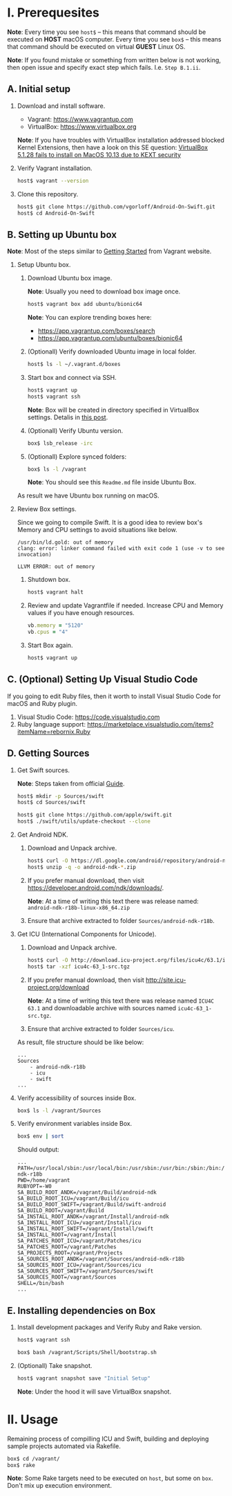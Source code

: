 I. Prerequesites
================

**Note**: Every time you see `host$` – this means that command should be executed on **HOST** macOS computer. Every time you see `box$` – this means that command should be executed on virtual **GUEST** Linux OS.

**Note**: If you found mistake or something from written below is not working, then open issue and specify exact step which fails. I.e. `Step B.1.ii`.

A. Initial setup
----------------

1. Download and install software.

    - Vagrant: https://www.vagrantup.com
    - VirtualBox: https://www.virtualbox.org

    **Note**: If you have troubles with VirtualBox installation addressed blocked Kernel Extensions, then have a look on this SE question: [VirtualBox 5.1.28 fails to install on MacOS 10.13 due to KEXT security](https://apple.stackexchange.com/questions/301303/virtualbox-5-1-28-fails-to-install-on-macos-10-13-due-to-kext-security)

2. Verify Vagrant installation.

    ```bash
    host$ vagrant --version
    ```

3. Clone this repository.

    ```bash
    host$ git clone https://github.com/vgorloff/Android-On-Swift.git
    host$ cd Android-On-Swift
    ```

B. Setting up Ubuntu box
------------------------

**Note**: Most of the steps similar to [Getting Started](https://www.vagrantup.com/intro/getting-started/index.html) from Vagrant website.

1. Setup Ubuntu box.

    1. Download Ubuntu box image.

        **Note**: Usually you need to download box image once.

        ```bash
        host$ vagrant box add ubuntu/bionic64
        ```

        **Note**: You can explore trending boxes here:

        - https://app.vagrantup.com/boxes/search
        - https://app.vagrantup.com/ubuntu/boxes/bionic64

    2. (Optionall) Verify downloaded Ubuntu image in local folder.

        ```bash
        host$ ls -l ~/.vagrant.d/boxes
        ```

    3. Start box and connect via SSH.

        ```bash
        host$ vagrant up
        host$ vagrant ssh
        ```

        **Note**: Box will be created in directory specified in VirtualBox settings. Detalis in [this post](http://www.thisprogrammingthing.com/2013/changing-the-directory-vagrant-stores-the-vms-in/).

    4. (Optionall) Verify Ubuntu version.

        ```bash
        box$ lsb_release -irc
        ```

    5. (Optionall) Explore synced folders:

        ```bash
        box$ ls -l /vagrant
        ```

        **Note**: You should see this `Readme.md` file inside Ubuntu Box.

    As result we have Ubuntu box running on macOS.

2. Review Box settings.

    Since we going to compile Swift. It is a good idea to review box's Memory and CPU settings to avoid situations like below.

    ```
    /usr/bin/ld.gold: out of memory
    clang: error: linker command failed with exit code 1 (use -v to see invocation)
    ```

    ```
    LLVM ERROR: out of memory
    ```

    1. Shutdown box.

        ```bash
        host$ vagrant halt
        ```

    2. Review and update Vagrantfile if needed. Increase CPU and Memory values if you have enough resources.

        ```ruby
        vb.memory = "5120"
        vb.cpus = "4"
        ```

    3. Start Box again.

        ```bash
        host$ vagrant up
        ```

C. (Optional) Setting Up Visual Studio Code
-------------------------------------------

If you going to edit Ruby files, then it worth to install Visual Studio Code for macOS and Ruby plugin.

1. Visual Studio Code: https://code.visualstudio.com
2. Ruby language support: https://marketplace.visualstudio.com/items?itemName=rebornix.Ruby

D. Getting Sources
------------------

1. Get Swift sources.

    **Note**: Steps taken from official [Guide](https://github.com/apple/swift).

    ```bash
    host$ mkdir -p Sources/swift
    host$ cd Sources/swift

    host$ git clone https://github.com/apple/swift.git
    host$ ./swift/utils/update-checkout --clone
    ```

2. Get Android NDK.

    1. Download and Unpack archive.

        ```bash
        host$ curl -O https://dl.google.com/android/repository/android-ndk-r18b-linux-x86_64.zip
        host$ unzip -q -o android-ndk-*.zip
        ```

    2. If you prefer manual download, then visit https://developer.android.com/ndk/downloads/.

        **Note**: At a time of writing this text there was release named: `android-ndk-r18b-linux-x86_64.zip`

    3. Ensure that archive extracted to folder `Sources/android-ndk-r18b`.


3. Get ICU (International Components for Unicode).

    1. Download and Unpack archive.

        ```bash
        host$ curl -O http://download.icu-project.org/files/icu4c/63.1/icu4c-63_1-src.tgz
        host$ tar -xzf icu4c-63_1-src.tgz
        ```

    2. If you prefer manual download, then visit http://site.icu-project.org/download

        **Note**: At a time of writing this text there was release named `ICU4C 63.1` and downloadable archive with sources named `icu4c-63_1-src.tgz`.

    3. Ensure that archive extracted to folder `Sources/icu`.

    As result, file structure should be like below:

    ```
    ...
    Sources
        - android-ndk-r18b
        - icu
        - swift
    ...
    ```

4. Verify accessibility of sources inside Box.

    ```bash
    box$ ls -l /vagrant/Sources
    ```

5. Verify environment variables inside Box.

    ```bash
    box$ env | sort
    ```

    Should output:

    ```
    ...
    PATH=/usr/local/sbin:/usr/local/bin:/usr/sbin:/usr/bin:/sbin:/bin:/usr/games:/usr/local/games:/snap/bin:/vagrant/Sources/android-ndk-r18b
    PWD=/home/vagrant
    RUBYOPT=-W0
    SA_BUILD_ROOT_ANDK=/vagrant/Build/android-ndk
    SA_BUILD_ROOT_ICU=/vagrant/Build/icu
    SA_BUILD_ROOT_SWIFT=/vagrant/Build/swift-android
    SA_BUILD_ROOT=/vagrant/Build
    SA_INSTALL_ROOT_ANDK=/vagrant/Install/android-ndk
    SA_INSTALL_ROOT_ICU=/vagrant/Install/icu
    SA_INSTALL_ROOT_SWIFT=/vagrant/Install/swift
    SA_INSTALL_ROOT=/vagrant/Install
    SA_PATCHES_ROOT_ICU=/vagrant/Patches/icu
    SA_PATCHES_ROOT=/vagrant/Patches
    SA_PROJECTS_ROOT=/vagrant/Projects
    SA_SOURCES_ROOT_ANDK=/vagrant/Sources/android-ndk-r18b
    SA_SOURCES_ROOT_ICU=/vagrant/Sources/icu
    SA_SOURCES_ROOT_SWIFT=/vagrant/Sources/swift
    SA_SOURCES_ROOT=/vagrant/Sources
    SHELL=/bin/bash
    ...
    ```

E. Installing dependencies on Box
---------------------------------------

1. Install development packages and Verify Ruby and Rake version.

    ```bash
    host$ vagrant ssh

    box$ bash /vagrant/Scripts/Shell/bootstrap.sh
    ```

4. (Optionall) Take snapshot.

    ```bash
    host$ vagrant snapshot save "Initial Setup"
    ```
    
    **Note**: Under the hood it will save VirtualBox snapshot.

II. Usage
=========

Remaining process of compilling ICU and Swift, building and deploying sample projects automated via Rakefile.

```bash
box$ cd /vagrant/
box$ rake
```

**Note**: Some Rake targets need to be executed on `host`, but some on `box`. Don't mix up execution environment.
